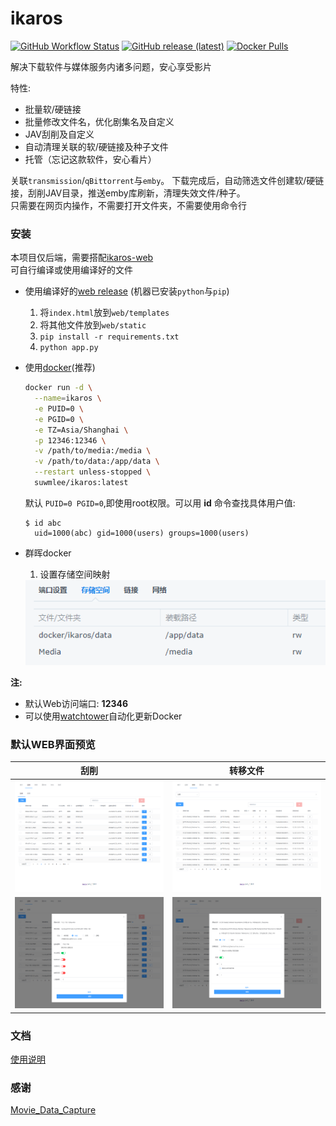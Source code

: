 
# ikaros

[![GitHub Workflow Status](https://img.shields.io/github/actions/workflow/status/suwmlee/ikaros/release.yml?branch=master)](https://github.com/suwmlee/ikaros/actions) [![GitHub release (latest)](https://img.shields.io/github/v/release/suwmlee/ikaros.svg)](https://github.com/suwmlee/ikaros/releases) [![Docker Pulls](https://img.shields.io/docker/pulls/suwmlee/ikaros)](https://hub.docker.com/r/suwmlee/ikaros)

解决下载软件与媒体服务内诸多问题，安心享受影片

特性:
- 批量软/硬链接
- 批量修改文件名，优化剧集名及自定义
- JAV刮削及自定义
- 自动清理关联的软/硬链接及种子文件
- 托管（忘记这款软件，安心看片）

关联`transmission`/`qBittorrent`与`emby`。
下载完成后，自动筛选文件创建软/硬链接，刮削JAV目录，推送emby库刷新，清理失效文件/种子。<br>
只需要在网页内操作，不需要打开文件夹，不需要使用命令行

### 安装

本项目仅后端，需要搭配[ikaros-web](https://github.com/Suwmlee/ikaros-web)  
可自行编译或使用编译好的文件

- 使用编译好的[web release](https://github.com/Suwmlee/ikaros-web/tree/release)
  (机器已安装`python`与`pip`)
  1. 将`index.html`放到`web/templates`
  2. 将其他文件放到`web/static`
  3. `pip install -r requirements.txt`
  4. `python app.py`

- 使用[docker](https://registry.hub.docker.com/r/suwmlee/ikaros)(推荐)
  ```sh
  docker run -d \
    --name=ikaros \
    -e PUID=0 \
    -e PGID=0 \
    -e TZ=Asia/Shanghai \
    -p 12346:12346 \
    -v /path/to/media:/media \
    -v /path/to/data:/app/data \
    --restart unless-stopped \
    suwmlee/ikaros:latest
  ```
  默认 `PUID=0 PGID=0`,即使用root权限。可以用 __id__ 命令查找具体用户值:
  ```
  $ id abc
    uid=1000(abc) gid=1000(users) groups=1000(users)
  ```

- 群晖docker
  1. 设置存储空间映射
    <img src="docs/imgs/path.png" alt="set-vol" width="600"/>


__注:__ 
- 默认Web访问端口:  __12346__
- 可以使用[watchtower](https://hub.docker.com/r/containrrr/watchtower)自动化更新Docker

### 默认WEB界面预览

 
|                 刮削                  |                    转移文件                     |
| :-----------------------------------: | :---------------------------------------------: |
|   ![javview](docs/imgs/javview.png)   |   ![transferview](docs/imgs/transferview.png)   |
| ![javmodify](docs/imgs/javmodify.png) | ![transfermodify](docs/imgs/transfermodify.png) |

### 文档

[使用说明](docs/intro.md)

### 感谢

[Movie_Data_Capture](https://github.com/yoshiko2/Movie_Data_Capture)
